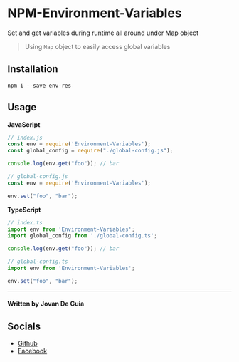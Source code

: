 # NPM-Environment-Variables
Set and get variables during runtime all around under Map object
 
> Using `Map` object to easily access global variables


## Installation

`npm i --save env-res`

## Usage

__JavaScript__

```js
// index.js
const env = require('Environment-Variables');
const global_config = require("./global-config.js");

console.log(env.get("foo")); // bar

```

```js
// global-config.js
const env = require('Environment-Variables');

env.set("foo", "bar");
```

__TypeScript__

```TypeScript
// index.ts
import env from 'Environment-Variables';
import global_config from './global-config.ts';

console.log(env.get("foo")); // bar
```

```TypeScript
// global-config.ts
import env from 'Environment-Variables';

env.set("foo", "bar");
```

----

#### Written by Jovan De Guia

## Socials

- [Github](https://github.com/jxmked)
- [Facebook](https://www.facebook.com/deguia25)
